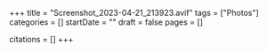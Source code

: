 +++
title = "Screenshot_2023-04-21_213923.avif"
tags = ["Photos"]
categories = []
startDate = ""
draft = false
pages = []

citations = []
+++
